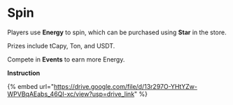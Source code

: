 # Spin

Players use **Energy** to spin, which can be purchased using **Star** in the store.

Prizes include tCapy, Ton, and USDT.

Compete in **Events** to earn more Energy.

**Instruction**

{% embed url="https://drive.google.com/file/d/13r297O-YHtYZw-WPVBqAEabs_46QI-xc/view?usp=drive_link" %}
